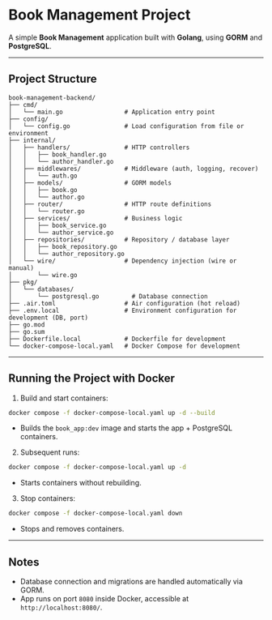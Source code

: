 # Book Management Project

A simple **Book Management** application built with **Golang**, using **GORM** and **PostgreSQL**.

---

## Project Structure

```
book-management-backend/
├── cmd/
│   └── main.go                 # Application entry point
├── config/
│   └── config.go               # Load configuration from file or environment
├── internal/
│   ├── handlers/               # HTTP controllers
│   │   ├── book_handler.go
│   │   └── author_handler.go
│   ├── middlewares/            # Middleware (auth, logging, recover)
│   │   └── auth.go
│   ├── models/                 # GORM models
│   │   ├── book.go
│   │   └── author.go
│   ├── router/                 # HTTP route definitions
│   │   └── router.go
│   ├── services/               # Business logic
│   │   ├── book_service.go
│   │   └── author_service.go
│   ├── repositories/           # Repository / database layer
│   │   ├── book_repository.go
│   │   └── author_repository.go
│   └── wire/                   # Dependency injection (wire or manual)
│       └── wire.go
├── pkg/
│   └── databases/
│       └── postgresql.go         # Database connection
├── .air.toml                   # Air configuration (hot reload)
├── .env.local                  # Environment configuration for development (DB, port)
├── go.mod
├── go.sum
├── Dockerfile.local            # Dockerfile for development
└── docker-compose-local.yaml   # Docker Compose for development
```

---

## Running the Project with Docker

1. Build and start containers:

```bash
docker compose -f docker-compose-local.yaml up -d --build
```

* Builds the `book_app:dev` image and starts the app + PostgreSQL containers.

2. Subsequent runs:

```bash
docker compose -f docker-compose-local.yaml up -d
```

* Starts containers without rebuilding.

3. Stop containers:

```bash
docker compose -f docker-compose-local.yaml down
```

* Stops and removes containers.

---

## Notes

* Database connection and migrations are handled automatically via GORM.
* App runs on port `8080` inside Docker, accessible at `http://localhost:8080/`.
